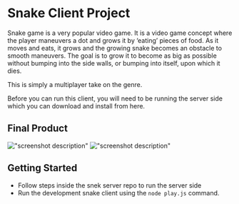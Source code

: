 # Snake Client Project

Snake game is a very popular video game. It is a video game concept where the player maneuvers a dot and grows it by ‘eating’ pieces of food. As it moves and eats, it grows and the growing snake becomes an obstacle to smooth maneuvers. The goal is to grow it to become as big as possible without bumping into the side walls, or bumping into itself, upon which it dies.

This is simply a multiplayer take on the genre.

Before you can run this client, you will need to be running the server side which you can download and install from here. 

## Final Product

!["screenshot description"](https://myoctocat.com/assets/images/base-octocat.svg)
!["screenshot description"](#)


## Getting Started

- Follow steps inside the snek server repo to run the server side
- Run the development snake client using the `node play.js` command.